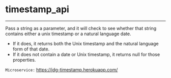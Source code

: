 # timestamp_api
---
Pass a string as a parameter, and it will check to see whether that string contains either a unix timestamp or a natural language date.
- If it does, it returns both the Unix timestamp and the natural language form of that date.
- If it does not contain a date or Unix timestamp, it returns null for those properties.

 `Microservice:` https://jdg-timestamp.herokuapp.com/

